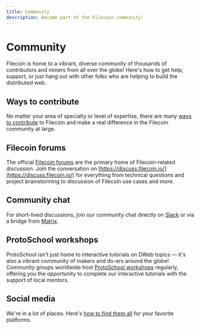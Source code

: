 ```yaml
---
title: Community
description: Become part of the Filecoin community!
---
```


# Community

Filecoin is home to a vibrant, diverse community of thousands of contributors and miners from all over the globe! Here's how to get help, support, or just hang out with other folks who are helping to build the distributed web.

## Ways to contribute

No matter your area of specialty or level of expertise, there are many [ways to contribute](/community/contribute/ways-to-contribute/) to Filecoin and make a real difference in the Filecoin community at large.

## Filecoin forums

The official [Filecoin forums](https://discuss.filecoin.io/) are the primary home of Filecoin-related discussion. Join the conversation on [https://discuss.filecoin.io/](https://discuss.filecoin.io/) for everything from technical questions and project brainstorming to discussion of Filecoin use cases and more.

## Community chat

For short-lived discussions, join our community chat directly on [Slack](https://join.slack.com/t/filecoinproject/shared_invite/zt-dj58b7fq-weyaTEvjHoYF_ENkQHR6Ig) or via a bridge from [Matrix](https://riot.im/app/#/group/+filecoin:matrix.org).

## ProtoSchool workshops

ProtoSchool isn't just home to interactive tutorials on DWeb topics — it's also a vibrant community of makers and do-ers around the globe! Community groups worldwide host [ProtoSchool workshops](https://proto.school/#/events) regularly, offering you the opportunity to complete our interactive tutorials with the support of local mentors.

## Social media

We're in a lot of places. Here's [how to find them all](social-media/social-media) for your favorite platforms.
